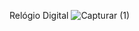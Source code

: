 Relógio Digital
![Capturar (1)](https://media.discordapp.net/attachments/940637232912531500/943942534508445706/1645123822707.png) 

